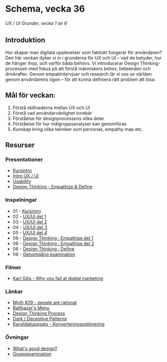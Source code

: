 # Schema, vecka 36
###### UX / UI Grunder, vecka 1 av 6

## Introduktion

Hur skapar man digitala upplevelser som faktiskt fungerar för användaren? Den här veckan dyker vi in i grunderna för UX och UI – vad de betyder, hur de hänger ihop, och varför båda behövs. Vi introducerar Design Thinking-processen med fokus på att förstå människors behov, beteenden och drivkrafter. Genom empatiintervjuer och research lär vi oss se världen genom användarens ögon – för att kunna definiera rätt problem att lösa.

## Mål för veckan:
1. Förstå skillnaderna mellan UX och UI
2. Förstå vad användarvänlighet innebär
3. Förståelse för designprocessens olika delar
4. Förståelse för hur målgruppsanalyser kan genomföras
5. Kunskap kring olika tekniker som personas, empathy map etc.

## Resurser

### Presentationer
* [Kursintro](https://docs.google.com/presentation/d/14BHukM0yvVMDr4Ask-h4pTMjDHfsCw4D/edit?usp=sharing&ouid=117251319654116712560&rtpof=true&sd=true)
* [Intro UX / UI](https://docs.google.com/presentation/d/1Ooyuz9l10qyDx1dp53bQCGWGxohqC4Uv/edit?usp=sharing&ouid=117251319654116712560&rtpof=true&sd=true)
* [Usability](https://docs.google.com/presentation/d/1EJlN5MLs7aieBguNitVSzZeH0agK1NRb/edit?usp=sharing&ouid=117251319654116712560&rtpof=true&sd=true)
* [Design Thinking - Empathize & Define](https://docs.google.com/presentation/d/16WJ3PfmE1Ox4Lil5rSmO6CRGi-pIgoaz/edit?usp=sharing&ouid=117251319654116712560&rtpof=true&sd=true)

### Inspelningar

* 01 - [Kursintro](https://funet.sharepoint.com/:v:/s/FrontendutvecklareYH-Fe25/EdSAbCIhzHFDr32piX40DUcB7v0ygdiEaOLvwOwd2TWnbw?e=BmgaVj)
* 02 - [UX/UI del 1](https://funet.sharepoint.com/:v:/s/FrontendutvecklareYH-Fe25/EeBMXE3WgnNAuAqJu6uxizQBA8Ky0XERYMnBmqCSry-WcA?e=XgpdlU)
* 03 - [UX/UI del 2](https://funet.sharepoint.com/:v:/s/FrontendutvecklareYH-Fe25/EdynmjSAZSRJplSws5TbR6sB4ILAaMbyjTKjJEHvj387ow?e=fM0xkK)
* 04 - [UX/UI del 3](https://funet.sharepoint.com/:v:/s/FrontendutvecklareYH-Fe25/ETIt7E6p8X9Lj1f7gUD3uHgB40JXASpQKZDEP1gcSFvSVw?e=ucEaGb)
* 05 - [UX/UI del 4](https://funet.sharepoint.com/:v:/s/FrontendutvecklareYH-Fe25/EYdfp_uJnRdKuY8GJM13FPQBt0E0TyfeS4rO1F7KbxCeRg?e=sdRR86)
* 06 - [Design Thinking : Empathise del 1](https://funet.sharepoint.com/:v:/s/FrontendutvecklareYH-Fe25/EWxXm2nH5OlJjdGCTjyFLYYBpkA1Qg6isCJMyHqO2g58QQ?e=08hNFB)
* 06 - [Design Thinking : Empathise del 2](https://funet.sharepoint.com/:v:/s/FrontendutvecklareYH-Fe25/ERdi-y7nWRxEtzCIUBDXWA4By22VEkzuJ_ZLY4dqaHiBHQ?e=2Dr9Yd)
* 06 - [Design Thinking : Define](https://funet.sharepoint.com/:v:/s/FrontendutvecklareYH-Fe25/EQ79OHzS81VDrbEsRMXUU-IBO21rQxTeBOAnvydmkCLZfg?e=IVcHVw)
* 06 - [Genomgång examination](https://funet.sharepoint.com/:v:/s/FrontendutvecklareYH-Fe25/EfF8G2xPoRVGn6vJxmX5Ck4BWelFz0ASnYSMFGKxhfJcqw?e=xM7rH5)

### Filmer
* [Karl Gilis - Why you fail at digital marketing](https://www.youtube.com/watch?v=5smmkVq3osE)

### Länkar
* [Myth #29 - people are rational](https://uxmyths.com/post/2607991907/myth-29-people-are-rational)
* [Balthazar's Menu](https://nymag.com/restaurants/features/62498/)
* [Design Thinking Process](https://www.interaction-design.org/literature/article/5-stages-in-the-design-thinking-process)
* [Dark / Deceptive Patterns](https://www.deceptive.design/)
* [Kandidatuppsats - Konverteringsoptimering](https://www.diva-portal.org/smash/record.jsf?dswid=-9376&pid=diva2%3A1763554&c=2&searchType=SIMPLE&language=sv&query=jesper+nyberg&af=%5B%22personName%3A%5C%22Nyberg%2C+Jesper%5C%22%22%5D&aq=%5B%5B%5D%5D&aq2=%5B%5B%5D%5D&aqe=%5B%5D&noOfRows=50&sortOrder=author_sort_asc&sortOrder2=title_sort_asc&onlyFullText=false&sf=all)

### Övningar
* [What's good design?](https://github.com/fu-ux-ui-fe24/exercise-whats-good-design/tree/main)
* [Gruppexamination](https://github.com/fu-ux-ui-fe25/exam-group-design-thinking-process)
